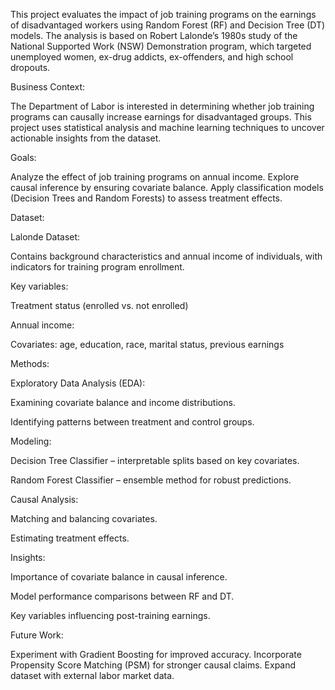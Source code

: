 This project evaluates the impact of job training programs on the earnings of disadvantaged workers using Random Forest (RF) and Decision Tree (DT) models. The analysis is based on Robert Lalonde’s 1980s study of the National Supported Work (NSW) Demonstration program, which targeted unemployed women, ex-drug addicts, ex-offenders, and high school dropouts.

Business Context:

The Department of Labor is interested in determining whether job training programs can causally increase earnings for disadvantaged groups. This project uses statistical analysis and machine learning techniques to uncover actionable insights from the dataset.

Goals:

Analyze the effect of job training programs on annual income. Explore causal inference by ensuring covariate balance. Apply classification models (Decision Trees and Random Forests) to assess treatment effects.

Dataset:


Lalonde Dataset:

Contains background characteristics and annual income of individuals, with indicators for training program enrollment.

Key variables:

Treatment status (enrolled vs. not enrolled)

Annual income:

Covariates: age, education, race, marital status, previous earnings

Methods:


Exploratory Data Analysis (EDA):

Examining covariate balance and income distributions.

Identifying patterns between treatment and control groups.

Modeling:

Decision Tree Classifier – interpretable splits based on key covariates.

Random Forest Classifier – ensemble method for robust predictions.

Causal Analysis:

Matching and balancing covariates.

Estimating treatment effects.

Insights:

Importance of covariate balance in causal inference.

Model performance comparisons between RF and DT.

Key variables influencing post-training earnings.

Future Work:

Experiment with Gradient Boosting for improved accuracy. Incorporate Propensity Score Matching (PSM) for stronger causal claims. Expand dataset with external labor market data.
